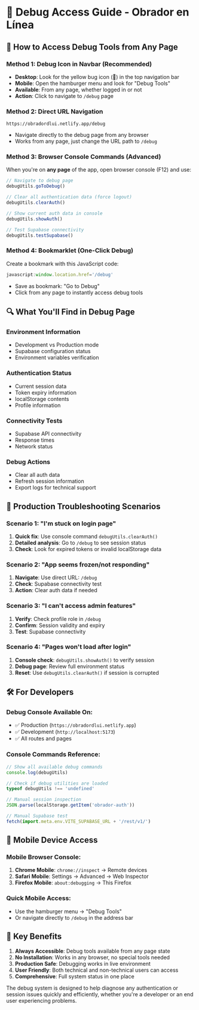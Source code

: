 # 🐛 Debug Access Guide - Obrador en Línea

## 🎯 How to Access Debug Tools from Any Page

### Method 1: Debug Icon in Navbar (Recommended)
- **Desktop**: Look for the yellow bug icon (🐛) in the top navigation bar
- **Mobile**: Open the hamburger menu and look for "Debug Tools"
- **Available**: From any page, whether logged in or not
- **Action**: Click to navigate to `/debug` page

### Method 2: Direct URL Navigation
```
https://obradordlui.netlify.app/debug
```
- Navigate directly to the debug page from any browser
- Works from any page, just change the URL path to `/debug`

### Method 3: Browser Console Commands (Advanced)
When you're on **any page** of the app, open browser console (F12) and use:

```javascript
// Navigate to debug page
debugUtils.goToDebug()

// Clear all authentication data (force logout)
debugUtils.clearAuth()

// Show current auth data in console
debugUtils.showAuth()

// Test Supabase connectivity
debugUtils.testSupabase()
```

### Method 4: Bookmarklet (One-Click Debug)
Create a bookmark with this JavaScript code:
```javascript
javascript:window.location.href='/debug'
```
- Save as bookmark: "Go to Debug"
- Click from any page to instantly access debug tools

## 🔍 What You'll Find in Debug Page

### Environment Information
- Development vs Production mode
- Supabase configuration status
- Environment variables verification

### Authentication Status
- Current session data
- Token expiry information
- localStorage contents
- Profile information

### Connectivity Tests
- Supabase API connectivity
- Response times
- Network status

### Debug Actions
- Clear all auth data
- Refresh session information
- Export logs for technical support

## 🚨 Production Troubleshooting Scenarios

### Scenario 1: "I'm stuck on login page"
1. **Quick fix**: Use console command `debugUtils.clearAuth()`
2. **Detailed analysis**: Go to `/debug` to see session status
3. **Check**: Look for expired tokens or invalid localStorage data

### Scenario 2: "App seems frozen/not responding"
1. **Navigate**: Use direct URL: `/debug`
2. **Check**: Supabase connectivity test
3. **Action**: Clear auth data if needed

### Scenario 3: "I can't access admin features"
1. **Verify**: Check profile role in `/debug`
2. **Confirm**: Session validity and expiry
3. **Test**: Supabase connectivity

### Scenario 4: "Pages won't load after login"
1. **Console check**: `debugUtils.showAuth()` to verify session
2. **Debug page**: Review full environment status
3. **Reset**: Use `debugUtils.clearAuth()` if session is corrupted

## 🛠️ For Developers

### Debug Console Available On:
- ✅ Production (`https://obradordlui.netlify.app`)
- ✅ Development (`http://localhost:5173`)
- ✅ All routes and pages

### Console Commands Reference:
```javascript
// Show all available debug commands
console.log(debugUtils)

// Check if debug utilities are loaded
typeof debugUtils !== 'undefined'

// Manual session inspection
JSON.parse(localStorage.getItem('obrador-auth'))

// Manual Supabase test
fetch(import.meta.env.VITE_SUPABASE_URL + '/rest/v1/')
```

## 📱 Mobile Device Access

### Mobile Browser Console:
1. **Chrome Mobile**: `chrome://inspect` → Remote devices
2. **Safari Mobile**: Settings → Advanced → Web Inspector
3. **Firefox Mobile**: `about:debugging` → This Firefox

### Quick Mobile Access:
- Use the hamburger menu → "Debug Tools"
- Or navigate directly to `/debug` in the address bar

## 🎯 Key Benefits

1. **Always Accessible**: Debug tools available from any page state
2. **No Installation**: Works in any browser, no special tools needed
3. **Production Safe**: Debugging works in live environment
4. **User Friendly**: Both technical and non-technical users can access
5. **Comprehensive**: Full system status in one place

The debug system is designed to help diagnose any authentication or session issues quickly and efficiently, whether you're a developer or an end user experiencing problems.
